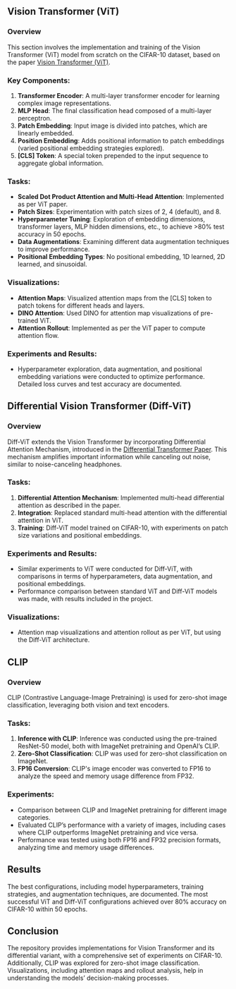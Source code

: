 ## Vision Transformer (ViT)

### Overview
This section involves the implementation and training of the Vision Transformer (ViT) model from scratch on the CIFAR-10 dataset, based on the paper [Vision Transformer (ViT)](https://arxiv.org/abs/2010.11929).

### Key Components:
1. **Transformer Encoder**: A multi-layer transformer encoder for learning complex image representations.
2. **MLP Head**: The final classification head composed of a multi-layer perceptron.
3. **Patch Embedding**: Input image is divided into patches, which are linearly embedded.
4. **Position Embedding**: Adds positional information to patch embeddings (varied positional embedding strategies explored).
5. **[CLS] Token**: A special token prepended to the input sequence to aggregate global information.

### Tasks:
- **Scaled Dot Product Attention and Multi-Head Attention**: Implemented as per ViT paper.
- **Patch Sizes**: Experimentation with patch sizes of 2, 4 (default), and 8.
- **Hyperparameter Tuning**: Exploration of embedding dimensions, transformer layers, MLP hidden dimensions, etc., to achieve >80% test accuracy in 50 epochs.
- **Data Augmentations**: Examining different data augmentation techniques to improve performance.
- **Positional Embedding Types**: No positional embedding, 1D learned, 2D learned, and sinusoidal.

### Visualizations:
- **Attention Maps**: Visualized attention maps from the [CLS] token to patch tokens for different heads and layers.
- **DINO Attention**: Used DINO for attention map visualizations of pre-trained ViT.
- **Attention Rollout**: Implemented as per the ViT paper to compute attention flow.

### Experiments and Results:
- Hyperparameter exploration, data augmentation, and positional embedding variations were conducted to optimize performance. Detailed loss curves and test accuracy are documented.

## Differential Vision Transformer (Diff-ViT)

### Overview
Diff-ViT extends the Vision Transformer by incorporating Differential Attention Mechanism, introduced in the [Differential Transformer Paper](https://arxiv.org/abs/2410.05258). This mechanism amplifies important information while canceling out noise, similar to noise-canceling headphones.

### Tasks:
1. **Differential Attention Mechanism**: Implemented multi-head differential attention as described in the paper.
2. **Integration**: Replaced standard multi-head attention with the differential attention in ViT.
3. **Training**: Diff-ViT model trained on CIFAR-10, with experiments on patch size variations and positional embeddings.

### Experiments and Results:
- Similar experiments to ViT were conducted for Diff-ViT, with comparisons in terms of hyperparameters, data augmentation, and positional embeddings.
- Performance comparison between standard ViT and Diff-ViT models was made, with results included in the project.

### Visualizations:
- Attention map visualizations and attention rollout as per ViT, but using the Diff-ViT architecture.

## CLIP

### Overview
CLIP (Contrastive Language-Image Pretraining) is used for zero-shot image classification, leveraging both vision and text encoders.

### Tasks:
1. **Inference with CLIP**: Inference was conducted using the pre-trained ResNet-50 model, both with ImageNet pretraining and OpenAI’s CLIP.
2. **Zero-Shot Classification**: CLIP was used for zero-shot classification on ImageNet.
3. **FP16 Conversion**: CLIP's image encoder was converted to FP16 to analyze the speed and memory usage difference from FP32.

### Experiments:
- Comparison between CLIP and ImageNet pretraining for different image categories.
- Evaluated CLIP’s performance with a variety of images, including cases where CLIP outperforms ImageNet pretraining and vice versa.
- Performance was tested using both FP16 and FP32 precision formats, analyzing time and memory usage differences.

## Results
The best configurations, including model hyperparameters, training strategies, and augmentation techniques, are documented. The most successful ViT and Diff-ViT configurations achieved over 80% accuracy on CIFAR-10 within 50 epochs.

## Conclusion
The repository provides implementations for Vision Transformer and its differential variant, with a comprehensive set of experiments on CIFAR-10. Additionally, CLIP was explored for zero-shot image classification. Visualizations, including attention maps and rollout analysis, help in understanding the models’ decision-making processes.
